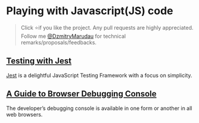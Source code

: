 # Playing with Javascript(JS) code

> Click :star:if you like the project. Any pull requests are highly appreciated.
> Follow me [@DzmitryMarudau](https://twitter.com/DzmitryMarudau) for technical remarks/proposals/feedbacks.

## [Testing with Jest](../master/testing-with-jest)

[Jest](https://jestjs.io/) is a delightful JavaScript Testing Framework with a focus on simplicity.

## [A Guide to Browser Debugging Console](../master/browser-console.md)

The developer’s debugging console is available in one form or another in all web browsers.
